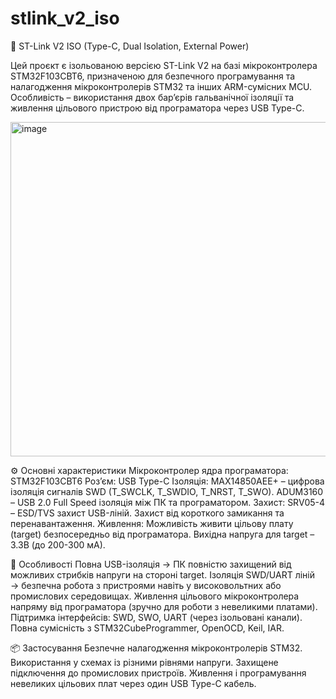 # stlink_v2_iso
🔌 ST-Link V2 ISO (Type-C, Dual Isolation, External Power)

Цей проєкт є ізольованою версією ST-Link V2 на базі мікроконтролера STM32F103CBT6, призначеною для безпечного програмування та налагодження мікроконтролерів STM32 та інших ARM-сумісних MCU.
Особливість – використання двох бар’єрів гальванічної ізоляції та живлення цільового пристрою від програматора через USB Type-C.

<img width="1487" height="535" alt="image" src="https://github.com/user-attachments/assets/81999217-abae-48c7-a4ad-bbc69a818d5d" />

⚙️ Основні характеристики
Мікроконтролер ядра програматора: STM32F103CBT6
Роз’єм: USB Type-C
Ізоляція:
  MAX14850AEE+ – цифрова ізоляція сигналів SWD (T_SWCLK, T_SWDIO, T_NRST, T_SWO).
  ADUM3160 – USB 2.0 Full Speed ізоляція між ПК та програматором.
Захист:
  SRV05-4 – ESD/TVS захист USB-ліній.
  Захист від короткого замикання та перенавантаження.
Живлення:
  Можливість живити цільову плату (target) безпосередньо від програматора.
  Вихідна напруга для target – 3.3В (до 200-300 мА).
  
🚀 Особливості
Повна USB-ізоляція → ПК повністю захищений від можливих стрибків напруги на стороні target.
Ізоляція SWD/UART ліній → безпечна робота з пристроями навіть у високовольтних або промислових середовищах.
Живлення цільового мікроконтролера напряму від програматора (зручно для роботи з невеликими платами).
Підтримка інтерфейсів: SWD, SWO, UART (через ізольовані канали).
Повна сумісність з STM32CubeProgrammer, OpenOCD, Keil, IAR.

📦 Застосування
Безпечне налагодження мікроконтролерів STM32.
Використання у схемах із різними рівнями напруги.
Захищене підключення до промислових пристроїв.
Живлення і програмування невеликих цільових плат через один USB Type-C кабель.
